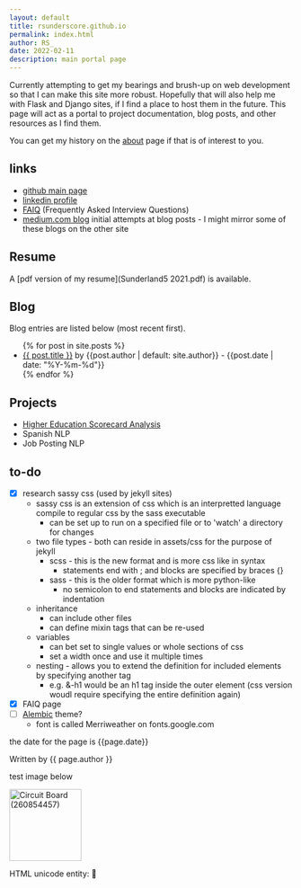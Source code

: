 ```yaml
---
layout: default
title: rsunderscore.github.io
permalink: index.html
author: RS_
date: 2022-02-11
description: main portal page
---
```



Currently attempting to get my bearings and brush-up on web development so that I can make this site more robust.  Hopefully that will also help me with Flask and Django sites, if I find a place to host them in the future.  This page will act as a portal to project documentation, blog posts, and other resources as I find them.  

You can get my history on the [about](about.html) page if that is of interest to you.


## links
- [github main page](http://github.com/rsunderscore)
- [linkedin profile](https://www.linkedin.com/in/robert-sunderland-a072a457/)
- [FAIQ](FAIQ.html) (Frequently Asked Interview Questions)
- [medium.com blog](http://medium.com/@rsunderscore) initial attempts at blog posts - I might mirror some of these blogs on the other site

## Resume
A [pdf version of my resume](Sunderland5 2021.pdf) is available.

## Blog <a id="blog" ></a>
Blog entries are listed below (most recent first).  

<ul>
  {% for post in site.posts %}
    <li>
      <a href="{{ post.url }}">{{ post.title }}</a> by {{post.author | default: site.author}} - {{post.date | date: "%Y-%m-%d"}}
    </li>
  {% endfor %}
</ul>

## Projects<a id='projects'></a>

- [Higher Education Scorecard Analysis](highered)
- Spanish NLP
- Job Posting NLP

## to-do
- [x] research sassy css (used by jekyll sites)
	- sassy css is an extension of css which is an interpretted language compile to regular css by the sass executable
		- can be set up to run on a specified file or to 'watch' a directory for changes
	- two file types - both can reside in assets/css for the purpose of jekyll
		- scss - this is the new format and is more css like in syntax
			- statements end with ; and blocks are specified by braces {}
		- sass - this is the older format which is more python-like
			- no semicolon to end statements and blocks are indicated by indentation
	- inheritance
		- can include other files
		- can define mixin tags that can be re-used
	- variables
		- can bet set to single values or whole sections of css
		- set a width once and use it multiple times
	- nesting - allows you to extend the definition for included elements by specifying another tag
		- e.g. &-h1 would be an h1 tag inside the outer element (css version woudl require specifying the entire definition again)
- [x] FAIQ page
- [ ] [Alembic](https://github.com/daviddarnes/alembic) theme?
	- font is called Merriweather on fonts.google.com

the date for the page is {{page.date}} 

Written by {{ page.author }}

test image below

<a title="Tobias Hanf, CC BY-SA 3.0 &lt;https://creativecommons.org/licenses/by-sa/3.0&gt;, via Wikimedia Commons" href="https://commons.wikimedia.org/wiki/File:Circuit_Board_(260854457).jpeg">
	<img width="128" alt="Circuit Board (260854457)" src="https://upload.wikimedia.org/wikipedia/commons/thumb/1/13/Circuit_Board_%28260854457%29.jpeg/128px-Circuit_Board_%28260854457%29.jpeg">
</a>

HTML unicode entity: &#x1F304;


